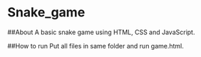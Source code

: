 # Snake_game
##About 
A basic snake game using HTML, CSS and JavaScript.

##How to run
Put all files in same folder and run game.html.

